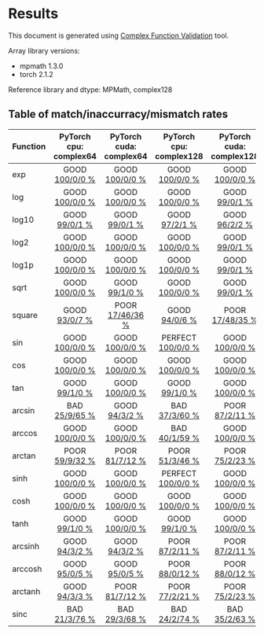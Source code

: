 
# Results

This document is generated using [Complex Function Validation](https://github.com/pearu/complex_function_validation) tool.

Array library versions:
- mpmath 1.3.0
- torch 2.1.2

Reference library and dtype: MPMath, complex128

## Table of match/inaccurracy/mismatch rates

 | Function | PyTorch cpu: complex64 | PyTorch cuda: complex64 | PyTorch cpu: complex128 | PyTorch cuda: complex128 | 
 | :---- | :----: | :----: | :----: | :----: | 
 | exp | GOOD [100/0/0 %](data/exp_MPMath_complex128_cpu_versus_PyTorch_complex64_cpu.txt) | GOOD [100/0/0 %](data/exp_MPMath_complex128_cpu_versus_PyTorch_complex64_cuda.txt) | GOOD [100/0/0 %](data/exp_MPMath_complex128_cpu_versus_PyTorch_complex128_cpu.txt) | GOOD [100/0/0 %](data/exp_MPMath_complex128_cpu_versus_PyTorch_complex128_cuda.txt) | 
 | log | GOOD [100/0/0 %](data/log_MPMath_complex128_cpu_versus_PyTorch_complex64_cpu.txt) | GOOD [100/0/0 %](data/log_MPMath_complex128_cpu_versus_PyTorch_complex64_cuda.txt) | GOOD [100/0/0 %](data/log_MPMath_complex128_cpu_versus_PyTorch_complex128_cpu.txt) | GOOD [99/0/1 %](data/log_MPMath_complex128_cpu_versus_PyTorch_complex128_cuda.txt) | 
 | log10 | GOOD [99/0/1 %](data/log10_MPMath_complex128_cpu_versus_PyTorch_complex64_cpu.txt) | GOOD [99/0/1 %](data/log10_MPMath_complex128_cpu_versus_PyTorch_complex64_cuda.txt) | GOOD [97/2/1 %](data/log10_MPMath_complex128_cpu_versus_PyTorch_complex128_cpu.txt) | GOOD [96/2/2 %](data/log10_MPMath_complex128_cpu_versus_PyTorch_complex128_cuda.txt) | 
 | log2 | GOOD [100/0/0 %](data/log2_MPMath_complex128_cpu_versus_PyTorch_complex64_cpu.txt) | GOOD [100/0/0 %](data/log2_MPMath_complex128_cpu_versus_PyTorch_complex64_cuda.txt) | GOOD [100/0/0 %](data/log2_MPMath_complex128_cpu_versus_PyTorch_complex128_cpu.txt) | GOOD [99/0/1 %](data/log2_MPMath_complex128_cpu_versus_PyTorch_complex128_cuda.txt) | 
 | log1p | GOOD [100/0/0 %](data/log1p_MPMath_complex128_cpu_versus_PyTorch_complex64_cpu.txt) | GOOD [100/0/0 %](data/log1p_MPMath_complex128_cpu_versus_PyTorch_complex64_cuda.txt) | GOOD [100/0/0 %](data/log1p_MPMath_complex128_cpu_versus_PyTorch_complex128_cpu.txt) | GOOD [99/0/1 %](data/log1p_MPMath_complex128_cpu_versus_PyTorch_complex128_cuda.txt) | 
 | sqrt | GOOD [100/0/0 %](data/sqrt_MPMath_complex128_cpu_versus_PyTorch_complex64_cpu.txt) | GOOD [99/1/0 %](data/sqrt_MPMath_complex128_cpu_versus_PyTorch_complex64_cuda.txt) | GOOD [100/0/0 %](data/sqrt_MPMath_complex128_cpu_versus_PyTorch_complex128_cpu.txt) | GOOD [99/0/1 %](data/sqrt_MPMath_complex128_cpu_versus_PyTorch_complex128_cuda.txt) | 
 | square | GOOD [93/0/7 %](data/square_MPMath_complex128_cpu_versus_PyTorch_complex64_cpu.txt) | POOR [17/46/36 %](data/square_MPMath_complex128_cpu_versus_PyTorch_complex64_cuda.txt) | GOOD [94/0/6 %](data/square_MPMath_complex128_cpu_versus_PyTorch_complex128_cpu.txt) | POOR [17/48/35 %](data/square_MPMath_complex128_cpu_versus_PyTorch_complex128_cuda.txt) | 
 | sin | GOOD [100/0/0 %](data/sin_MPMath_complex128_cpu_versus_PyTorch_complex64_cpu.txt) | GOOD [100/0/0 %](data/sin_MPMath_complex128_cpu_versus_PyTorch_complex64_cuda.txt) | PERFECT [100/0/0 %](data/sin_MPMath_complex128_cpu_versus_PyTorch_complex128_cpu.txt) | GOOD [100/0/0 %](data/sin_MPMath_complex128_cpu_versus_PyTorch_complex128_cuda.txt) | 
 | cos | GOOD [100/0/0 %](data/cos_MPMath_complex128_cpu_versus_PyTorch_complex64_cpu.txt) | GOOD [100/0/0 %](data/cos_MPMath_complex128_cpu_versus_PyTorch_complex64_cuda.txt) | GOOD [100/0/0 %](data/cos_MPMath_complex128_cpu_versus_PyTorch_complex128_cpu.txt) | GOOD [100/0/0 %](data/cos_MPMath_complex128_cpu_versus_PyTorch_complex128_cuda.txt) | 
 | tan | GOOD [99/1/0 %](data/tan_MPMath_complex128_cpu_versus_PyTorch_complex64_cpu.txt) | GOOD [100/0/0 %](data/tan_MPMath_complex128_cpu_versus_PyTorch_complex64_cuda.txt) | GOOD [99/1/0 %](data/tan_MPMath_complex128_cpu_versus_PyTorch_complex128_cpu.txt) | GOOD [100/0/0 %](data/tan_MPMath_complex128_cpu_versus_PyTorch_complex128_cuda.txt) | 
 | arcsin | BAD [25/9/65 %](data/arcsin_MPMath_complex128_cpu_versus_PyTorch_complex64_cpu.txt) | GOOD [94/3/2 %](data/arcsin_MPMath_complex128_cpu_versus_PyTorch_complex64_cuda.txt) | BAD [37/3/60 %](data/arcsin_MPMath_complex128_cpu_versus_PyTorch_complex128_cpu.txt) | POOR [87/2/11 %](data/arcsin_MPMath_complex128_cpu_versus_PyTorch_complex128_cuda.txt) | 
 | arccos | GOOD [100/0/0 %](data/arccos_MPMath_complex128_cpu_versus_PyTorch_complex64_cpu.txt) | GOOD [100/0/0 %](data/arccos_MPMath_complex128_cpu_versus_PyTorch_complex64_cuda.txt) | BAD [40/1/59 %](data/arccos_MPMath_complex128_cpu_versus_PyTorch_complex128_cpu.txt) | GOOD [100/0/0 %](data/arccos_MPMath_complex128_cpu_versus_PyTorch_complex128_cuda.txt) | 
 | arctan | POOR [59/9/32 %](data/arctan_MPMath_complex128_cpu_versus_PyTorch_complex64_cpu.txt) | POOR [81/7/12 %](data/arctan_MPMath_complex128_cpu_versus_PyTorch_complex64_cuda.txt) | POOR [51/3/46 %](data/arctan_MPMath_complex128_cpu_versus_PyTorch_complex128_cpu.txt) | POOR [75/2/23 %](data/arctan_MPMath_complex128_cpu_versus_PyTorch_complex128_cuda.txt) | 
 | sinh | GOOD [100/0/0 %](data/sinh_MPMath_complex128_cpu_versus_PyTorch_complex64_cpu.txt) | GOOD [100/0/0 %](data/sinh_MPMath_complex128_cpu_versus_PyTorch_complex64_cuda.txt) | PERFECT [100/0/0 %](data/sinh_MPMath_complex128_cpu_versus_PyTorch_complex128_cpu.txt) | GOOD [100/0/0 %](data/sinh_MPMath_complex128_cpu_versus_PyTorch_complex128_cuda.txt) | 
 | cosh | GOOD [100/0/0 %](data/cosh_MPMath_complex128_cpu_versus_PyTorch_complex64_cpu.txt) | GOOD [100/0/0 %](data/cosh_MPMath_complex128_cpu_versus_PyTorch_complex64_cuda.txt) | GOOD [100/0/0 %](data/cosh_MPMath_complex128_cpu_versus_PyTorch_complex128_cpu.txt) | GOOD [100/0/0 %](data/cosh_MPMath_complex128_cpu_versus_PyTorch_complex128_cuda.txt) | 
 | tanh | GOOD [99/1/0 %](data/tanh_MPMath_complex128_cpu_versus_PyTorch_complex64_cpu.txt) | GOOD [100/0/0 %](data/tanh_MPMath_complex128_cpu_versus_PyTorch_complex64_cuda.txt) | GOOD [99/1/0 %](data/tanh_MPMath_complex128_cpu_versus_PyTorch_complex128_cpu.txt) | GOOD [100/0/0 %](data/tanh_MPMath_complex128_cpu_versus_PyTorch_complex128_cuda.txt) | 
 | arcsinh | GOOD [94/3/2 %](data/arcsinh_MPMath_complex128_cpu_versus_PyTorch_complex64_cpu.txt) | GOOD [94/3/2 %](data/arcsinh_MPMath_complex128_cpu_versus_PyTorch_complex64_cuda.txt) | POOR [87/2/11 %](data/arcsinh_MPMath_complex128_cpu_versus_PyTorch_complex128_cpu.txt) | POOR [87/2/11 %](data/arcsinh_MPMath_complex128_cpu_versus_PyTorch_complex128_cuda.txt) | 
 | arccosh | GOOD [95/0/5 %](data/arccosh_MPMath_complex128_cpu_versus_PyTorch_complex64_cpu.txt) | GOOD [95/0/5 %](data/arccosh_MPMath_complex128_cpu_versus_PyTorch_complex64_cuda.txt) | POOR [88/0/12 %](data/arccosh_MPMath_complex128_cpu_versus_PyTorch_complex128_cpu.txt) | POOR [88/0/12 %](data/arccosh_MPMath_complex128_cpu_versus_PyTorch_complex128_cuda.txt) | 
 | arctanh | GOOD [94/3/3 %](data/arctanh_MPMath_complex128_cpu_versus_PyTorch_complex64_cpu.txt) | POOR [81/7/12 %](data/arctanh_MPMath_complex128_cpu_versus_PyTorch_complex64_cuda.txt) | POOR [77/2/21 %](data/arctanh_MPMath_complex128_cpu_versus_PyTorch_complex128_cpu.txt) | POOR [75/2/23 %](data/arctanh_MPMath_complex128_cpu_versus_PyTorch_complex128_cuda.txt) | 
 | sinc | BAD [21/3/76 %](data/sinc_MPMath_complex128_cpu_versus_PyTorch_complex64_cpu.txt) | BAD [29/3/68 %](data/sinc_MPMath_complex128_cpu_versus_PyTorch_complex64_cuda.txt) | BAD [24/2/74 %](data/sinc_MPMath_complex128_cpu_versus_PyTorch_complex128_cpu.txt) | BAD [35/2/63 %](data/sinc_MPMath_complex128_cpu_versus_PyTorch_complex128_cuda.txt) | 
